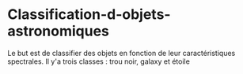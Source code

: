 # Classification-d-objets-astronomiques
Le but est de classifier des objets en fonction de leur caractéristiques spectrales. Il y'a trois classes : trou noir, galaxy et étoile
